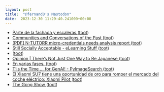 ```yaml
---
layout: post
title:  "@fernand0's Mastodon"
date:  2023-12-30 11:29:40.241000+00:00
---
```

*  [Parte de la fachada y escaleras ](https://www.flickr.com/photos/fernand0/53419813576) ([toot](https://mastodon.social/@fernand0/111669135293756737))
*  [Communities and Conversations of the Past ](https://daily-ink.davidtruss.com/communities-and-conversations-of-the-past) ([toot](https://mastodon.social/@fernand0/111669074825504027))
*  [[PDF]  N-TUTORR micro-credentials needs analysis report   ](https://assets-global.website-files.com/64ad2ad4e38ed7d405dd8aa0/65831b655e1d9ae5ed8ba758_Unlocking%20Pathways_N-TUTORR%20micro-credentials%20needs%20analysis%20report_Dec%202023.pdf) ([toot](https://mastodon.social/@fernand0/111668885439665075))
*  [Still Socially Acceptable - eLearning Stuff  ](https://elearningstuff.net/2023/11/28/still-socially-acceptable/) ([toot](https://mastodon.social/@fernand0/111668694509271926))
*  [ ](https://mastodon.social/@JulesB) ([toot](https://mastodon.social/@fernand0/111667956952615537))
*  [Opinion \| There’s Not Just One Way to Be Japanese ](https://www.nytimes.com/2023/12/24/opinion/theres-not-just-one-way-to-be-japanese.htm) ([toot](https://mastodon.social/@fernand0/111667091461674717))
*  [En varias fases. ](https://avecesunafoto.wordpress.com/2023/12/29/en-varias-fases) ([toot](https://mastodon.social/@fernand0/111665052439070634))
*  [T’is the Time ... for GenAI! - PyImageSearch ](https://pyimagesearch.com/2023/12/25/tis-the-time-for-genai) ([toot](https://mastodon.social/@fernand0/111665033160022018))
*  [El Xiaomi SU7 tiene una oportunidad de oro para romper el mercado del coche eléctrico: Xiaomi Pilot ](https://www.xataka.com/movilidad/xiaomi-su7-tiene-oportunidad-oro-para-destacar-encima-todos-esto-que-promete-xiaomi-pilo) ([toot](https://mastodon.social/@fernand0/111664924341526383))
*  [The Gong Show ](https://www.tumblr.com/thegongshow/345941486/the-spawn-of-craigslist-like-most-vcs-that-focu) ([toot](https://mastodon.social/@fernand0/111664573992228461))
